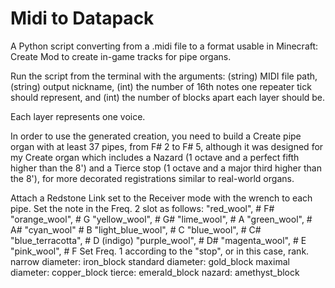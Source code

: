 # Midi to Datapack
 A Python script converting from a .midi file to a format usable in Minecraft: Create Mod to create in-game tracks for pipe organs.

Run the script from the terminal with the arguments: (string) MIDI file path, (string) output nickname, (int) the number of 16th notes one repeater tick should represent, and (int) the number of blocks apart each layer should be. 

Each layer represents one voice. 

In order to use the generated creation, you need to build a Create pipe organ with at least 37 pipes, from F# 2 to F# 5, although it was designed for my Create organ which includes a Nazard (1 octave and a perfect fifth higher than the 8') and a Tierce stop (1 octave and a major third higher than the 8'), for more decorated registrations similar to real-world organs. 

Attach a Redstone Link set to the Receiver mode with the wrench to each pipe. Set the note in the Freq. 2 slot as follows:
            "red_wool",          # F#
            "orange_wool",       # G
            "yellow_wool",       # G#
            "lime_wool",         # A
            "green_wool",        # A#
            "cyan_wool"          # B
            "light_blue_wool",   # C
            "blue_wool",         # C#
            "blue_terracotta",   # D (indigo)
            "purple_wool",       # D#
            "magenta_wool",      # E
            "pink_wool",         # F
Set Freq. 1 according to the "stop", or in this case, rank. 
            narrow diameter: iron_block
            standard diameter: gold_block
            maximal diameter: copper_block
            tierce: emerald_block
            nazard: amethyst_block
